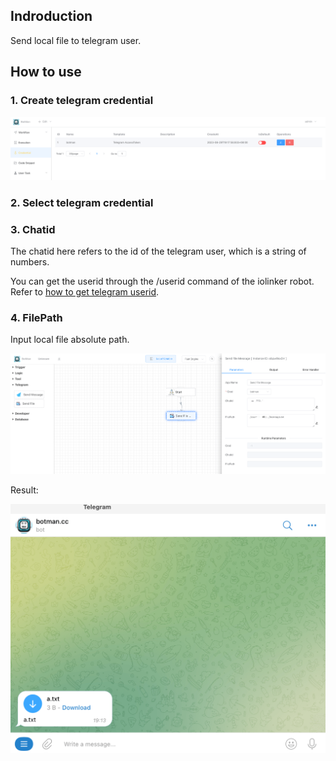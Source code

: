 ## Indroduction

Send local file to telegram user.



## How to use

### 1. Create telegram credential

![image-20230829192213107](./img/send-telegram-file-message-2.png)



### 2. Select telegram credential

### 3. Chatid

The chatid here refers to the id of the telegram user, which is a string of numbers.

You can get the userid through the /userid command of the iolinker robot. Refer to [how to get telegram userid](how_to_get_telegram_userid_by_botman.md).

### 4. FilePath

Input local file absolute path.

![image-20230829192136275](./img/send-telegram-file-message.png)



Result:

<img src="./img/send-telegram-file-message-4.png" alt="image-20230829192452272" style="zoom:50%;" />
